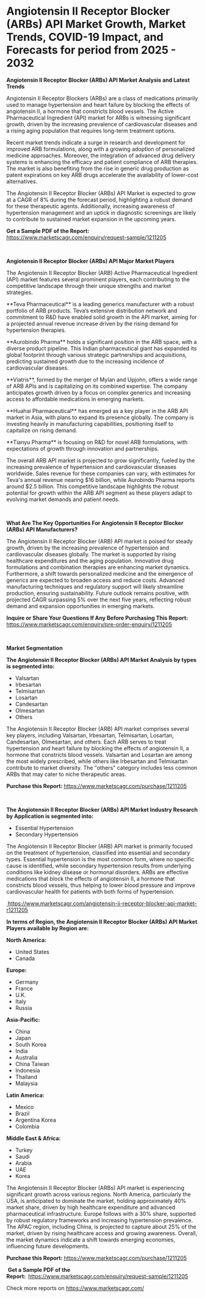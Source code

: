 <p><h1>Angiotensin II Receptor Blocker (ARBs) API Market Growth, Market Trends, COVID-19 Impact, and Forecasts for period from 2025 - 2032</h1></p><p><strong>Angiotensin II Receptor Blocker (ARBs) API Market Analysis and Latest Trends</strong></p>
<p><p>Angiotensin II Receptor Blockers (ARBs) are a class of medications primarily used to manage hypertension and heart failure by blocking the effects of angiotensin II, a hormone that constricts blood vessels. The Active Pharmaceutical Ingredient (API) market for ARBs is witnessing significant growth, driven by the increasing prevalence of cardiovascular diseases and a rising aging population that requires long-term treatment options. </p><p>Recent market trends indicate a surge in research and development for improved ARB formulations, along with a growing adoption of personalized medicine approaches. Moreover, the integration of advanced drug delivery systems is enhancing the efficacy and patient compliance of ARB therapies. The market is also benefiting from the rise in generic drug production as patent expirations on key ARB drugs accelerate the availability of lower-cost alternatives.</p><p>The Angiotensin II Receptor Blocker (ARBs) API Market is expected to grow at a CAGR of 8% during the forecast period, highlighting a robust demand for these therapeutic agents. Additionally, increasing awareness of hypertension management and an uptick in diagnostic screenings are likely to contribute to sustained market expansion in the upcoming years.</p></p>
<p><strong>Get a Sample PDF of the Report:&nbsp;</strong> <a href="https://www.marketscagr.com/enquiry/request-sample/1211205?utm_campaign=2733&utm_medium=2&utm_source=Github&utm_content=ia&utm_term=24032025&utm_id=angiotensin-ii-receptor-blocker-arbs-api">https://www.marketscagr.com/enquiry/request-sample/1211205</a></p>
<p>&nbsp;</p>
<p><strong>Angiotensin II Receptor Blocker (ARBs) API Major Market Players</strong></p>
<p><p>The Angiotensin II Receptor Blocker (ARB) Active Pharmaceutical Ingredient (API) market features several prominent players, each contributing to the competitive landscape through their unique strengths and market strategies.</p><p>**Teva Pharmaceutical** is a leading generics manufacturer with a robust portfolio of ARB products. Teva’s extensive distribution network and commitment to R&D have enabled solid growth in the API market, aiming for a projected annual revenue increase driven by the rising demand for hypertension therapies.</p><p>**Aurobindo Pharma** holds a significant position in the ARB space, with a diverse product pipeline. This Indian pharmaceutical giant has expanded its global footprint through various strategic partnerships and acquisitions, predicting sustained growth due to the increasing incidence of cardiovascular diseases.</p><p>**Viatris**, formed by the merger of Mylan and Upjohn, offers a wide range of ARB APIs and is capitalizing on its combined expertise. The company anticipates growth driven by a focus on complex generics and increasing access to affordable medications in emerging markets.</p><p>**Huahai Pharmaceutical** has emerged as a key player in the ARB API market in Asia, with plans to expand its presence globally. The company is investing heavily in manufacturing capabilities, positioning itself to capitalize on rising demand.</p><p>**Tianyu Pharma** is focusing on R&D for novel ARB formulations, with expectations of growth through innovation and partnerships. </p><p>The overall ARB API market is projected to grow significantly, fueled by the increasing prevalence of hypertension and cardiovascular diseases worldwide. Sales revenue for these companies can vary, with estimates for Teva's annual revenue nearing $16 billion, while Aurobindo Pharma reports around $2.5 billion. This competitive landscape highlights the robust potential for growth within the ARB API segment as these players adapt to evolving market demands and patient needs.</p></p>
<p>&nbsp;</p>
<p><strong>What Are The Key Opportunities For Angiotensin II Receptor Blocker (ARBs) API Manufacturers?</strong></p>
<p><p>The Angiotensin II Receptor Blocker (ARB) API market is poised for steady growth, driven by the increasing prevalence of hypertension and cardiovascular diseases globally. The market is supported by rising healthcare expenditures and the aging population. Innovative drug formulations and combination therapies are enhancing market dynamics. Furthermore, a shift towards personalized medicine and the emergence of generics are expected to broaden access and reduce costs. Advanced manufacturing techniques and regulatory support will likely streamline production, ensuring sustainability. Future outlook remains positive, with projected CAGR surpassing 5% over the next five years, reflecting robust demand and expansion opportunities in emerging markets.</p></p>
<p><strong>Inquire or Share Your Questions If Any Before Purchasing This Report:</strong> <a href="https://www.marketscagr.com/enquiry/pre-order-enquiry/1211205?utm_campaign=2733&utm_medium=2&utm_source=Github&utm_content=ia&utm_term=24032025&utm_id=angiotensin-ii-receptor-blocker-arbs-api">https://www.marketscagr.com/enquiry/pre-order-enquiry/1211205</a></p>
<p>&nbsp;</p>
<p><strong>Market Segmentation</strong></p>
<p><strong>The Angiotensin II Receptor Blocker (ARBs) API Market Analysis by types is segmented into:</strong></p>
<p><ul><li>Valsartan</li><li>Irbesartan</li><li>Telmisartan</li><li>Losartan</li><li>Candesartan</li><li>Olmesartan</li><li>Others</li></ul></p>
<p><p>The Angiotensin II Receptor Blocker (ARB) API market comprises several key players, including Valsartan, Irbesartan, Telmisartan, Losartan, Candesartan, Olmesartan, and others. Each ARB serves to treat hypertension and heart failure by blocking the effects of angiotensin II, a hormone that constricts blood vessels. Valsartan and Losartan are among the most widely prescribed, while others like Irbesartan and Telmisartan contribute to market diversity. The "others" category includes less common ARBs that may cater to niche therapeutic areas.</p></p>
<p><strong>Purchase this Report:&nbsp;</strong><a href="https://www.marketscagr.com/purchase/1211205?utm_campaign=2733&utm_medium=2&utm_source=Github&utm_content=ia&utm_term=24032025&utm_id=angiotensin-ii-receptor-blocker-arbs-api">https://www.marketscagr.com/purchase/1211205</a></p>
<p>&nbsp;</p>
<p><strong>The Angiotensin II Receptor Blocker (ARBs) API Market Industry Research by Application is segmented into:</strong></p>
<p><ul><li>Essential Hypertension</li><li>Secondary Hypertension</li></ul></p>
<p><p>The Angiotensin II Receptor Blocker (ARB) API market is primarily focused on the treatment of hypertension, classified into essential and secondary types. Essential hypertension is the most common form, where no specific cause is identified, while secondary hypertension results from underlying conditions like kidney disease or hormonal disorders. ARBs are effective medications that block the effects of angiotensin II, a hormone that constricts blood vessels, thus helping to lower blood pressure and improve cardiovascular health for patients with both forms of hypertension.</p></p>
<p><a href="https://www.marketscagr.com/angiotensin-ii-receptor-blocker-api-market-r1211205?utm_campaign=2733&utm_medium=2&utm_source=Github&utm_content=ia&utm_term=24032025&utm_id=angiotensin-ii-receptor-blocker-arbs-api">&nbsp;https://www.marketscagr.com/angiotensin-ii-receptor-blocker-api-market-r1211205</a></p>
<p><strong>In terms of Region, the Angiotensin II Receptor Blocker (ARBs) API Market Players available by Region are:</strong></p>
<p>
    <p> <strong> North America: </strong>
        <ul>
            <li>United States</li>
            <li>Canada</li>
        </ul>
        </p> 
    <p> <strong> Europe: </strong>
        <ul>
            <li>Germany</li>
            <li>France</li>
            <li>U.K.</li>
            <li>Italy</li>
            <li>Russia</li>
        </ul>
        </p> 
    <p> <strong> Asia-Pacific: </strong>
        <ul>
            <li>China</li>
            <li>Japan</li>
            <li>South Korea</li>
            <li>India</li>
            <li>Australia</li>
            <li>China Taiwan</li>
            <li>Indonesia</li>
            <li>Thailand</li>
            <li>Malaysia</li>
        </ul>
        </p> 
    <p> <strong> Latin America: </strong>
        <ul>
            <li>Mexico</li>
            <li>Brazil</li>
            <li>Argentina Korea</li>
            <li>Colombia</li>
        </ul>
        </p> 
    <p> <strong> Middle East & Africa: </strong>
        <ul>
            <li>Turkey</li>
            <li>Saudi</li>
            <li>Arabia</li>
            <li>UAE</li>
            <li>Korea</li>
        </ul>
    </p>
    </p>
<p><p>The Angiotensin II Receptor Blocker (ARBs) API market is experiencing significant growth across various regions. North America, particularly the USA, is anticipated to dominate the market, holding approximately 40% market share, driven by high healthcare expenditure and advanced pharmaceutical infrastructure. Europe follows with a 30% share, supported by robust regulatory frameworks and increasing hypertension prevalence. The APAC region, including China, is projected to capture about 25% of the market, driven by rising healthcare access and growing awareness. Overall, the market dynamics indicate a shift towards emerging economies, influencing future developments.</p></p>
<p><strong>Purchase this Report: </strong><a href="https://www.marketscagr.com/purchase/1211205?utm_campaign=2733&utm_medium=2&utm_source=Github&utm_content=ia&utm_term=24032025&utm_id=angiotensin-ii-receptor-blocker-arbs-api">https://www.marketscagr.com/purchase/1211205</a></p>
<p>&nbsp;<strong>Get a Sample PDF of the Report:&nbsp;&nbsp;</strong><a href="https://www.marketscagr.com/enquiry/request-sample/1211205?utm_campaign=2733&utm_medium=2&utm_source=Github&utm_content=ia&utm_term=24032025&utm_id=angiotensin-ii-receptor-blocker-arbs-api">https://www.marketscagr.com/enquiry/request-sample/1211205</a></p>
<p><strong></strong></p>
<p>Check more reports on <a href="https://www.marketscagr.com/?utm_campaign=2733&utm_medium=2&utm_source=Github&utm_content=ia&utm_term=24032025&utm_id=angiotensin-ii-receptor-blocker-arbs-api">https://www.marketscagr.com/</a></p>